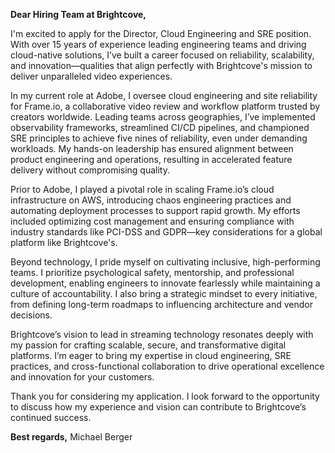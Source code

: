 **Dear Hiring Team at Brightcove,**

I'm excited to apply for the Director, Cloud Engineering and SRE position. With over 15 years of experience leading engineering teams and driving cloud-native solutions, I’ve built a career focused on reliability, scalability, and innovation—qualities that align perfectly with Brightcove's mission to deliver unparalleled video experiences.

In my current role at Adobe, I oversee cloud engineering and site reliability for Frame.io, a collaborative video review and workflow platform trusted by creators worldwide. Leading teams across geographies, I’ve implemented observability frameworks, streamlined CI/CD pipelines, and championed SRE principles to achieve five nines of reliability, even under demanding workloads. My hands-on leadership has ensured alignment between product engineering and operations, resulting in accelerated feature delivery without compromising quality.

Prior to Adobe, I played a pivotal role in scaling Frame.io’s cloud infrastructure on AWS, introducing chaos engineering practices and automating deployment processes to support rapid growth. My efforts included optimizing cost management and ensuring compliance with industry standards like PCI-DSS and GDPR—key considerations for a global platform like Brightcove's.

Beyond technology, I pride myself on cultivating inclusive, high-performing teams. I prioritize psychological safety, mentorship, and professional development, enabling engineers to innovate fearlessly while maintaining a culture of accountability. I also bring a strategic mindset to every initiative, from defining long-term roadmaps to influencing architecture and vendor decisions.

Brightcove’s vision to lead in streaming technology resonates deeply with my passion for crafting scalable, secure, and transformative digital platforms. I’m eager to bring my expertise in cloud engineering, SRE practices, and cross-functional collaboration to drive operational excellence and innovation for your customers.

Thank you for considering my application. I look forward to the opportunity to discuss how my experience and vision can contribute to Brightcove’s continued success.

**Best regards,**
Michael Berger
